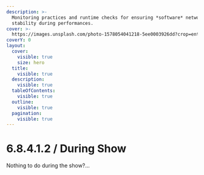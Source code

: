 ```yaml
---
description: >-
  Monitoring practices and runtime checks for ensuring *software* network
  stability during performances.
cover: >-
  https://images.unsplash.com/photo-1578054041218-5ee0003926dd?crop=entropy&cs=srgb&fm=jpg&ixid=M3wxOTcwMjR8MHwxfHNlYXJjaHw0fHxjb21tdW5pY2F0ZXxlbnwwfHx8fDE3NDY3NjQ3NjB8MA&ixlib=rb-4.1.0&q=85
coverY: 0
layout:
  cover:
    visible: true
    size: hero
  title:
    visible: true
  description:
    visible: true
  tableOfContents:
    visible: true
  outline:
    visible: true
  pagination:
    visible: true
---
```


# 6.8.4.1.2 / During Show

Nothing to do during the show?...
